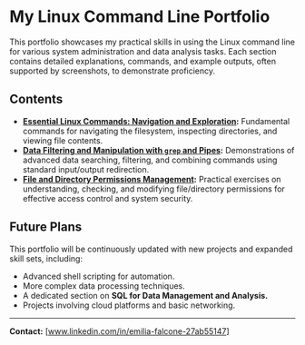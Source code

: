 # My Linux Command Line Portfolio

This portfolio showcases my practical skills in using the Linux command line for various system administration and data analysis tasks. Each section contains detailed 
explanations, commands, and example outputs, often supported by screenshots, to demonstrate proficiency.

## Contents

* **[Essential Linux Commands: Navigation and Exploration](linux_basics/README.md):** Fundamental commands for navigating the filesystem, inspecting directories, and 
viewing file contents.
* **[Data Filtering and Manipulation with `grep` and Pipes](analisi_dati_shell/README.md):** Demonstrations of advanced data searching, filtering, and combining commands 
using standard input/output redirection.
* **[File and Directory Permissions Management](gestione_permessi/README.md):** Practical exercises on understanding, checking, and modifying file/directory permissions 
for effective access control and system security.

## Future Plans

This portfolio will be continuously updated with new projects and expanded skill sets, including:
* Advanced shell scripting for automation.
* More complex data processing techniques.
* A dedicated section on **SQL for Data Management and Analysis.**
* Projects involving cloud platforms and basic networking.

---

**Contact:** [www.linkedin.com/in/emilia-falcone-27ab55147]
